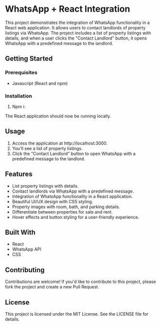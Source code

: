 # WhatsApp + React Integration

This project demonstrates the integration of WhatsApp functionality in a React web application. It allows users to contact landlords of property listings via WhatsApp. The project includes a list of property listings with details, and when a user clicks the "Contact Landlord" button, it opens WhatsApp with a predefined message to the landlord.

## Getting Started

### Prerequisites

- Javascript (React and npm)

### Installation

1. Npm i:

The React application should now be running locally.

## Usage

1. Access the application at http://localhost:3000.
2. You'll see a list of property listings.
3. Click the "Contact Landlord" button to open WhatsApp with a predefined message to the landlord.

## Features

- List property listings with details.
- Contact landlords via WhatsApp with a predefined message.
- Integration of WhatsApp functionality in a React application.
- Beautiful UI/UX design with CSS styling.
- Property images with room, bath, and parking details.
- Differentiate between properties for sale and rent.
- Hover effects and button styling for a user-friendly experience.

## Built With

- React
- WhatsApp API
- CSS

## Contributing

Contributions are welcome! If you'd like to contribute to this project, please fork the project and create a new Pull Request.

## License

This project is licensed under the MIT License. See the LICENSE file for details.


